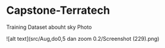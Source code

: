 # Capstone-Terratech
Training Dataset abouht sky Photo 

![alt text](src/Aug,do0,5 dan zoom 0.2/Screenshot (229).png)
